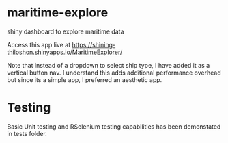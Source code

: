 # maritime-explore
shiny dashboard to explore maritime data

Access this app live at https://shining-thiloshon.shinyapps.io/MaritimeExplorer/

Note that instead of a dropdown to select ship type, I have added it as a vertical button nav. I understand this adds additional performance overhead but since its a simple app, I preferred an aesthetic app.

# Testing

Basic Unit testing and RSelenium testing capabilities has been demonstated in tests folder. 